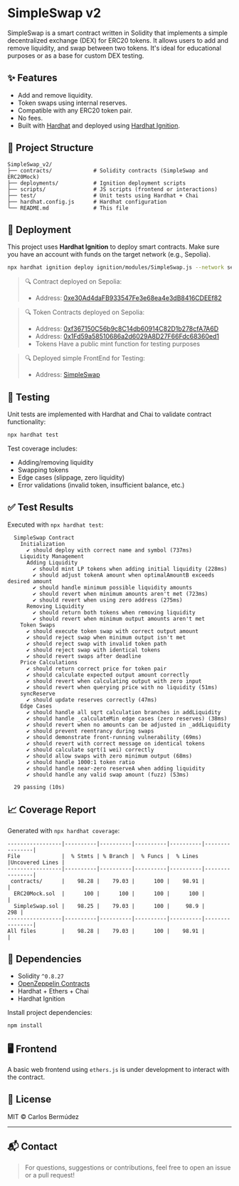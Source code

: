 # SimpleSwap v2

SimpleSwap is a smart contract written in Solidity that implements a simple decentralized exchange (DEX) for ERC20 tokens. It allows users to add and remove liquidity, and swap between two tokens. It's ideal for educational purposes or as a base for custom DEX testing.

## ✨ Features

- Add and remove liquidity.
- Token swaps using internal reserves.
- Compatible with any ERC20 token pair.
- No fees.
- Built with [Hardhat](https://hardhat.org/) and deployed using [Hardhat Ignition](https://hardhat.org/hardhat-runner/plugins/nomicfoundation-hardhat-ignition).

## 🧱 Project Structure

```
SimpleSwap_v2/
├── contracts/             # Solidity contracts (SimpleSwap and ERC20Mock)
├── deployments/           # Ignition deployment scripts
├── scripts/               # JS scripts (frontend or interactions)
├── test/                  # Unit tests using Hardhat + Chai
├── hardhat.config.js      # Hardhat configuration
└── README.md              # This file
```

## 🚀 Deployment

This project uses **Hardhat Ignition** to deploy smart contracts. Make sure you have an account with funds on the target network (e.g., Sepolia).

```bash
npx hardhat ignition deploy ignition/modules/SimpleSwap.js --network sepolia
```

> 🔍 Contract deployed on Sepolia:
> - Address: [0xe30Ad4daFB933547Fe3e68ea4e3dB8416CDEEf82](https://sepolia.etherscan.io/address/0xe30Ad4daFB933547Fe3e68ea4e3dB8416CDEEf82)

> 🔍 Token Contracts deployed on Sepolia:
> - Address: [0xf367150C56b9c8C14db60914C82D1b278cfA7A6D](https://sepolia.etherscan.io/address/0xf367150C56b9c8C14db60914C82D1b278cfA7A6D)
> - Address: [0x1Fd59a58510686a2d6029A8D27F66Fdc68360ed1](https://sepolia.etherscan.io/address/0x1Fd59a58510686a2d6029A8D27F66Fdc68360ed1)
> - Tokens Have a public mint function for testing purposes

> 🔍 Deployed simple FrontEnd for Testing:
> - Address: [SimpleSwap](https://cbermudez1982.github.io/index.html)

## 🧪 Testing

Unit tests are implemented with Hardhat and Chai to validate contract functionality:

```bash
npx hardhat test
```

Test coverage includes:

- Adding/removing liquidity
- Swapping tokens
- Edge cases (slippage, zero liquidity)
- Error validations (invalid token, insufficient balance, etc.)

## ✅ Test Results

Executed with `npx hardhat test`:

```
  SimpleSwap Contract
    Initialization
      ✔ should deploy with correct name and symbol (737ms)
    Liquidity Management
      Adding Liquidity
        ✔ should mint LP tokens when adding initial liquidity (228ms)
        ✔ should adjust tokenA amount when optimalAmountB exceeds desired amount
        ✔ should handle minimum possible liquidity amounts
        ✔ should revert when minimum amounts aren't met (723ms)
        ✔ should revert when using zero address (275ms)
      Removing Liquidity
        ✔ should return both tokens when removing liquidity
        ✔ should revert when minimum output amounts aren't met
    Token Swaps
      ✔ should execute token swap with correct output amount
      ✔ should reject swap when minimum output isn't met
      ✔ should reject swap with invalid token path
      ✔ should reject swap with identical tokens
      ✔ should revert swaps after deadline
    Price Calculations
      ✔ should return correct price for token pair
      ✔ should calculate expected output amount correctly
      ✔ should revert when calculating output with zero input
      ✔ should revert when querying price with no liquidity (51ms)
    syncReserve
      ✔ should update reserves correctly (47ms)
    Edge Cases
      ✔ should handle all sqrt calculation branches in addLiquidity
      ✔ should handle _calculateMin edge cases (zero reserves) (38ms)
      ✔ should revert when no amounts can be adjusted in _addLiquidity
      ✔ should prevent reentrancy during swaps
      ✔ should demonstrate front-running vulnerability (69ms)
      ✔ should revert with correct message on identical tokens
      ✔ should calculate sqrt(1 wei) correctly
      ✔ should allow swaps with zero minimum output (68ms)
      ✔ should handle 1000:1 token ratio
      ✔ should handle near-zero reserveA when adding liquidity
      ✔ should handle any valid swap amount (fuzz) (53ms)

  29 passing (10s)
```

## 📈 Coverage Report

Generated with `npx hardhat coverage`:

```
-----------------|----------|----------|----------|----------|----------------|
File             |  % Stmts | % Branch |  % Funcs |  % Lines |Uncovered Lines |
-----------------|----------|----------|----------|----------|----------------|
 contracts/      |    98.28 |    79.03 |      100 |    98.91 |                |
  ERC20Mock.sol  |      100 |      100 |      100 |      100 |                |
  SimpleSwap.sol |    98.25 |    79.03 |      100 |     98.9 |            298 |
-----------------|----------|----------|----------|----------|----------------|
All files        |    98.28 |    79.03 |      100 |    98.91 |                |
```

## 🔗 Dependencies

- Solidity `^0.8.27`
- [OpenZeppelin Contracts](https://github.com/OpenZeppelin/openzeppelin-contracts)
- Hardhat + Ethers + Chai
- Hardhat Ignition

Install project dependencies:

```bash
npm install
```

## 🖥️ Frontend

A basic web frontend using `ethers.js` is under development to interact with the contract.

## 📄 License

MIT © Carlos Bermúdez

---

## 📬 Contact

> For questions, suggestions or contributions, feel free to open an issue or a pull request!
